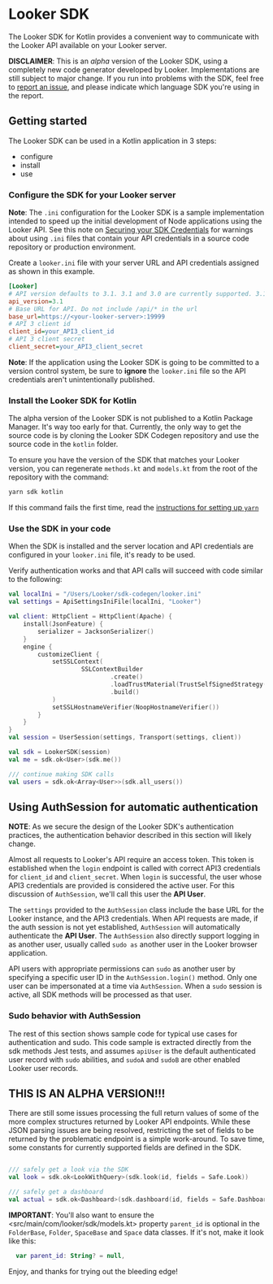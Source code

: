# Looker SDK

The Looker SDK for Kotlin provides a convenient way to communicate with the Looker API available on your Looker server.

**DISCLAIMER**: This is an _alpha_ version of the Looker SDK, using a completely new code generator developed by Looker. Implementations are still subject to major change. If you run into problems with the SDK, feel free to [report an issue](https://github.com/looker-open-source/sdk-codegen/issues), and please indicate which language SDK you're using in the report.

## Getting started

The Looker SDK can be used in a Kotlin application in 3 steps:

* configure
* install
* use

### Configure the SDK for your Looker server

**Note**: The `.ini` configuration for the Looker SDK is a sample implementation intended to speed up the initial development of Node applications using the Looker API. See this note on [Securing your SDK Credentials](https://github.com/looker-open-source/sdk-codegen/blob/master/README.md#securing-your-sdk-credentials) for warnings about using `.ini` files that contain your API credentials in a source code repository or production environment.

Create a `looker.ini` file with your server URL and API credentials assigned as shown in this example.

```ini
[Looker]
# API version defaults to 3.1. 3.1 and 3.0 are currently supported. 3.1 is highly recommended.
api_version=3.1
# Base URL for API. Do not include /api/* in the url
base_url=https://<your-looker-server>:19999
# API 3 client id
client_id=your_API3_client_id
# API 3 client secret
client_secret=your_API3_client_secret
```

**Note**: If the application using the Looker SDK is going to be committed to a version control system, be sure to
**ignore** the `looker.ini` file so the API credentials aren't unintentionally published.

### Install the Looker SDK for Kotlin

The alpha version of the Looker SDK is not published to a Kotlin Package Manager. It's way too early for that. Currently, the only way to get the source code is by cloning the Looker SDK Codegen repository and use the source code in the `kotlin` folder.

To ensure you have the version of the SDK that matches your Looker version, you can regenerate `methods.kt` and `models.kt` from the root of the repository with the command:

```bash
yarn sdk kotlin
```

If this command fails the first time, read the [instructions for setting up `yarn`](https://github.com/looker-open-source/sdk-codegen/blob/master/README.md#using-the-yarnnode-based-generator)

### Use the SDK in your code

When the SDK is installed and the server location and API credentials are configured in your `looker.ini` file, it's ready to be used.

Verify authentication works and that API calls will succeed with code similar to the following:

```kotlin
val localIni = "/Users/Looker/sdk-codegen/looker.ini"
val settings = ApiSettingsIniFile(localIni, "Looker")

val client: HttpClient = HttpClient(Apache) {
    install(JsonFeature) {
        serializer = JacksonSerializer()
    }
    engine {
        customizeClient {
            setSSLContext(
                    SSLContextBuilder
                            .create()
                            .loadTrustMaterial(TrustSelfSignedStrategy())
                            .build()
            )
            setSSLHostnameVerifier(NoopHostnameVerifier())
        }
    }
}
val session = UserSession(settings, Transport(settings, client))

val sdk = LookerSDK(session)
val me = sdk.ok<User>(sdk.me())

/// continue making SDK calls
val users = sdk.ok<Array<User>>(sdk.all_users())
```

## Using AuthSession for automatic authentication

**NOTE**: As we secure the design of the Looker SDK's authentication practices, the authentication behavior described in this section will likely change.

Almost all requests to Looker's API require an access token. This token is established when the `login` endpoint is called with correct API3 credentials for `client_id` and `client_secret`. When `login` is successful, the user whose API3 credentials are provided is considered the active user. For this discussion of `AuthSession`, we'll
call this user the **API User**.

The `settings` provided to the `AuthSession` class include the base URL for the Looker instance, and the API3 credentials. When API requests are made, if the auth session is not yet established, `AuthSession` will automatically authenticate the **API User**. The `AuthSession` also directly support logging in as another user, usually called `sudo as` another user in the Looker browser application.

API users with appropriate permissions can `sudo` as another user by specifying a specific user ID in the `AuthSession.login()` method. Only one user can be impersonated at a time via `AuthSession`. When a `sudo` session is active, all SDK methods will be processed as that user.

### Sudo behavior with AuthSession

The rest of this section shows sample code for typical use cases for authentication and sudo. This code sample is extracted directly from the sdk methods Jest tests, and assumes `apiUser` is the default authenticated user record with `sudo` abilities, and `sudoA` and `sudoB` are other enabled Looker user records.

## THIS IS AN ALPHA VERSION!!!

There are still some issues processing the full return values of some of the more complex structures returned by Looker API endpoints. While these JSON parsing issues are being resolved, restricting the set of fields to be returned by the problematic endpoint is a simple work-around. To save time, some constants for currently supported fields are defined in the SDK.

```kotlin

/// safely get a look via the SDK
val look = sdk.ok<LookWithQuery>(sdk.look(id, fields = Safe.Look))

/// safely get a dashboard
val actual = sdk.ok<Dashboard>(sdk.dashboard(id, fields = Safe.Dashboard))
```

**IMPORTANT**: You'll also want to ensure the <src/main/com/looker/sdk/models.kt> property `parent_id` is optional in the `FolderBase`, `Folder`, `SpaceBase` and `Space` data classes. If it's not, make it look like this:

```kotlin
  var parent_id: String? = null,
```

Enjoy, and thanks for trying out the bleeding edge!

